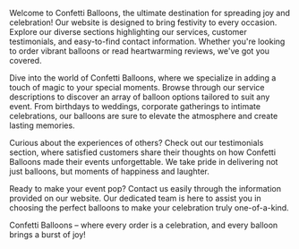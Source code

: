 Welcome to Confetti Balloons, the ultimate destination for spreading joy and
celebration! Our website is designed to bring festivity to every occasion.
Explore our diverse sections highlighting our services, customer testimonials,
and easy-to-find contact information. Whether you're looking to order vibrant
balloons or read heartwarming reviews, we've got you covered.

Dive into the world of Confetti Balloons, where we specialize in adding a touch
of magic to your special moments. Browse through our service descriptions to
discover an array of balloon options tailored to suit any event. From birthdays
to weddings, corporate gatherings to intimate celebrations, our balloons are
sure to elevate the atmosphere and create lasting memories.

Curious about the experiences of others? Check out our testimonials section,
where satisfied customers share their thoughts on how Confetti Balloons made
their events unforgettable. We take pride in delivering not just balloons, but
moments of happiness and laughter.

Ready to make your event pop? Contact us easily through the information provided
on our website. Our dedicated team is here to assist you in choosing the perfect
balloons to make your celebration truly one-of-a-kind.

Confetti Balloons – where every order is a celebration, and every balloon brings
a burst of joy!
